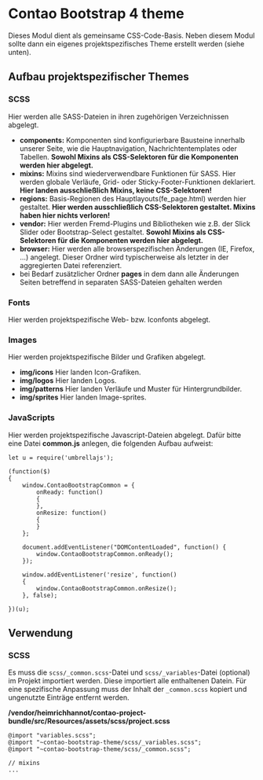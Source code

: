# Contao Bootstrap 4 theme

Dieses Modul dient als gemeinsame CSS-Code-Basis. Neben diesem Modul sollte dann ein eigenes projektspezifisches Theme erstellt werden (siehe unten).

## Aufbau projektspezifischer Themes

### SCSS

Hier werden alle SASS-Dateien in ihren zugehörigen Verzeichnissen abgelegt.

- **components:** Komponenten sind konfigurierbare Bausteine innerhalb unserer Seite, wie die Hauptnavigation, Nachrichtentemplates oder Tabellen. **Sowohl Mixins als CSS-Selektoren für die Komponenten werden hier abgelegt.**
- **mixins:** Mixins sind wiederverwendbare Funktionen für SASS. Hier werden globale Verläufe, Grid- oder Sticky-Footer-Funktionen deklariert. **Hier landen ausschließlich Mixins, keine CSS-Selektoren!**
- **regions:** Basis-Regionen des Hauptlayouts(fe_page.html) werden hier gestaltet. **Hier werden ausschließlich CSS-Selektoren gestaltet. Mixins haben hier nichts verloren!**
- **vendor:** Hier werden Fremd-Plugins und Bibliotheken wie z.B. der Slick Slider oder Bootstrap-Select gestaltet. **Sowohl Mixins als CSS-Selektoren für die Komponenten werden hier abgelegt.**
- **browser:** Hier werden alle browserspezifischen Änderungen (IE, Firefox, ...) angelegt. Dieser Ordner wird typischerweise als letzter in der aggregierten Datei referenziert.
- bei Bedarf zusätzlicher Ordner **pages** in dem dann alle Änderungen Seiten betreffend in separaten SASS-Dateien gehalten werden

### Fonts

Hier werden projektspezifische Web- bzw. Iconfonts abgelegt.

### Images

Hier werden projektspezifische Bilder und Grafiken abgelegt.

- **img/icons** Hier landen Icon-Grafiken.
- **img/logos** Hier landen Logos.
- **img/patterns** Hier landen Verläufe und Muster für Hintergrundbilder.
- **img/sprites** Hier landen Image-sprites.

### JavaScripts

Hier werden projektspezifische Javascript-Dateien abgelegt. Dafür bitte eine Datei **common.js** anlegen, die folgenden Aufbau aufweist:

```
let u = require('umbrellajs');

(function($)
{
    window.ContaoBootstrapCommon = {
        onReady: function()
        {
        },
        onResize: function()
        {
        }
    };

    document.addEventListener("DOMContentLoaded", function() {
        window.ContaoBootstrapCommon.onReady();
    });

    window.addEventListener('resize', function()
    {
        window.ContaoBootstrapCommon.onResize();
    }, false);

})(u);
```

## Verwendung

### SCSS

Es muss die `scss/_common.scss`-Datei und `scss/_variables`-Datei (optional) im Projekt importiert werden. Diese importiert alle enthaltenen Datein. Für eine spezifische Anpassung muss der Inhalt der `_common.scss` kopiert und ungenutzte Einträge entfernt werden. 

**/vendor/heimrichhannot/contao-project-bundle/src/Resources/assets/scss/project.scss**
```
@import "variables.scss";
@import "~contao-bootstrap-theme/scss/_variables.scss";
@import "~contao-bootstrap-theme/scss/_common.scss";

// mixins
...
```
